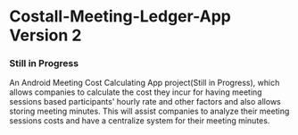 # Costall-Meeting-Ledger-App Version 2
### Still in Progress
An Android Meeting Cost Calculating App project(Still in Progress), which allows companies to calculate the cost they incur for having meeting sessions based participants' hourly rate and other factors and also allows storing meeting minutes. This will assist companies to analyze their meeting sessions costs and have a centralize system for their meeting minutes.
